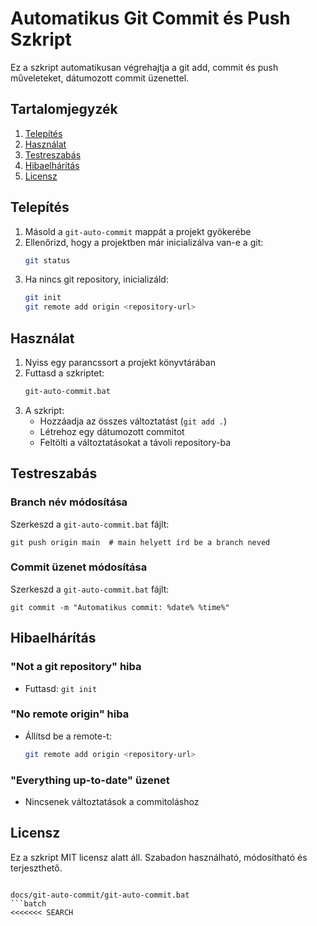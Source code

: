 # Automatikus Git Commit és Push Szkript

Ez a szkript automatikusan végrehajtja a git add, commit és push műveleteket, dátumozott commit üzenettel.

## Tartalomjegyzék
1. [Telepítés](#telepítés)
2. [Használat](#használat)
3. [Testreszabás](#testreszabás)
4. [Hibaelhárítás](#hibaelhárítás)
5. [Licensz](#licensz)

## Telepítés

1. Másold a `git-auto-commit` mappát a projekt gyökerébe
2. Ellenőrizd, hogy a projektben már inicializálva van-e a git:
   ```bash
   git status
   ```
3. Ha nincs git repository, inicializáld:
   ```bash
   git init
   git remote add origin <repository-url>
   ```

## Használat

1. Nyiss egy parancssort a projekt könyvtárában
2. Futtasd a szkriptet:
   ```bash
   git-auto-commit.bat
   ```
3. A szkript:
   - Hozzáadja az összes változtatást (`git add .`)
   - Létrehoz egy dátumozott commitot
   - Feltölti a változtatásokat a távoli repository-ba

## Testreszabás

### Branch név módosítása
Szerkeszd a `git-auto-commit.bat` fájlt:
```batch
git push origin main  # main helyett írd be a branch neved
```

### Commit üzenet módosítása
Szerkeszd a `git-auto-commit.bat` fájlt:
```batch
git commit -m "Automatikus commit: %date% %time%"
```

## Hibaelhárítás

### "Not a git repository" hiba
- Futtasd: `git init`

### "No remote origin" hiba
- Állítsd be a remote-t:
  ```bash
  git remote add origin <repository-url>
  ```

### "Everything up-to-date" üzenet
- Nincsenek változtatások a commitoláshoz

## Licensz

Ez a szkript MIT licensz alatt áll. Szabadon használható, módosítható és terjeszthető.

```

docs/git-auto-commit/git-auto-commit.bat
```batch
<<<<<<< SEARCH
